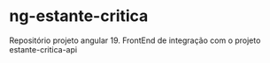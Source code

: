 # ng-estante-critica
Repositório projeto angular 19. FrontEnd de integração com o projeto estante-critica-api
